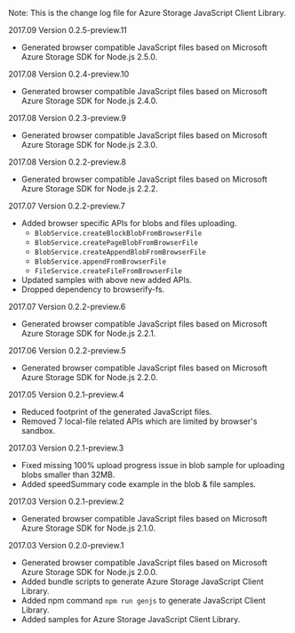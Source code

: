 Note: This is the change log file for Azure Storage JavaScript Client Library.

2017.09 Version 0.2.5-preview.11

* Generated browser compatible JavaScript files based on Microsoft Azure Storage SDK for Node.js 2.5.0.

2017.08 Version 0.2.4-preview.10

* Generated browser compatible JavaScript files based on Microsoft Azure Storage SDK for Node.js 2.4.0.

2017.08 Version 0.2.3-preview.9

* Generated browser compatible JavaScript files based on Microsoft Azure Storage SDK for Node.js 2.3.0.

2017.08 Version 0.2.2-preview.8

* Generated browser compatible JavaScript files based on Microsoft Azure Storage SDK for Node.js 2.2.2.

2017.07 Version 0.2.2-preview.7

* Added browser specific APIs for blobs and files uploading.
    * `BlobService.createBlockBlobFromBrowserFile`
    * `BlobService.createPageBlobFromBrowserFile`
    * `BlobService.createAppendBlobFromBrowserFile`
    * `BlobService.appendFromBrowserFile`
    * `FileService.createFileFromBrowserFile`
* Updated samples with above new added APIs.
* Dropped dependency to browserify-fs.

2017.07 Version 0.2.2-preview.6

* Generated browser compatible JavaScript files based on Microsoft Azure Storage SDK for Node.js 2.2.1.

2017.06 Version 0.2.2-preview.5

* Generated browser compatible JavaScript files based on Microsoft Azure Storage SDK for Node.js 2.2.0.

2017.05 Version 0.2.1-preview.4

* Reduced footprint of the generated JavaScript files.
* Removed 7 local-file related APIs which are limited by browser's sandbox.

2017.03 Version 0.2.1-preview.3

* Fixed missing 100% upload progress issue in blob sample for uploading blobs smaller than 32MB.
* Added speedSummary code example in the blob & file samples.

2017.03 Version 0.2.1-preview.2

* Generated browser compatible JavaScript files based on Microsoft Azure Storage SDK for Node.js 2.1.0.

2017.03 Version 0.2.0-preview.1

* Generated browser compatible JavaScript files based on Microsoft Azure Storage SDK for Node.js 2.0.0.
* Added bundle scripts to generate Azure Storage JavaScript Client Library.
* Added npm command `npm run genjs` to generate JavaScript Client Library.
* Added samples for Azure Storage JavaScript Client Library.